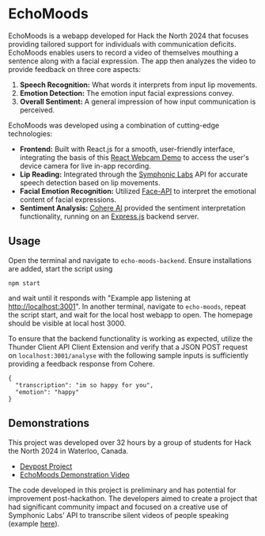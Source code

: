 # EchoMoods

EchoMoods is a webapp developed for Hack the North 2024 that focuses providing tailored support for individuals with communication deficits.
EchoMoods enables users to record a video of themselves mouthing a sentence along with a facial expression. The app then analyzes the video to provide feedback on three core aspects:

1. **Speech Recognition:** What words it interprets from input lip movements.
2. **Emotion Detection:** The emotion input facial expressions convey.
3. **Overall Sentiment:** A general impression of how input communication is perceived.

EchoMoods was developed using a combination of cutting-edge technologies:

- **Frontend:** Built with React.js for a smooth, user-friendly interface, integrating the basis of this [React Webcam Demo](https://codesandbox.io/p/sandbox/react-webcam-demo-wrecn?) to access the user's device camera for live in-app recording.
- **Lip Reading:** Integrated through the [Symphonic Labs](https://symphoniclabs.com/) API for accurate speech detection based on lip movements.
- **Facial Emotion Recognition:** Utilized [Face-API](https://justadudewhohacks.github.io/face-api.js/docs/index.html) to interpret the emotional content of facial expressions.
- **Sentiment Analysis:** [Cohere AI](https://github.com/cohere-ai/cohere-typescript) provided the sentiment interpretation functionality, running on an [Express.js](https://expressjs.com/) backend server.

## Usage

Open the terminal and navigate to `echo-moods-backend`. Ensure installations are added, start the script using 
```
npm start
```
and wait until it responds with "Example app listening at [http://localhost:3001](http://localhost:3001)". In another terminal, navigate to `echo-moods`, repeat the script start, and wait for the local host webapp to open. The homepage should be visible at local host 3000.

To ensure that the backend functionality is working as expected, utilize the Thunder Client API Client Extension and verify that a JSON POST request on `localhost:3001/analyse` with the following sample inputs is sufficiently providing a feedback response from Cohere.
```
{
  "transcription": "im so happy for you",
  "emotion": "happy"
}
```


## Demonstrations
This project was developed over 32 hours by a group of students for Hack the North 2024 in Waterloo, Canada.

- [Devpost Project](https://devpost.com/software/echomoods)
- [EchoMoods Demonstration Video](https://youtu.be/sc8HkAJrYH0)

The code developed in this project is preliminary and has potential for improvement post-hackathon. The developers aimed to create a project that had significant community impact and focused on a creative use of Symphonic Labs' API to transcribe silent videos of people speaking (example [here](http://readtheirlips.com/)).
